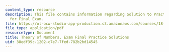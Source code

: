 ```yaml
---
content_type: resource
description: This file contains information regarding Solution to Practice Questions
  for Final Exam.
file: https://ol-ocw-studio-app-production.s3.amazonaws.com/courses/18-781-theory-of-numbers-spring-2012/38edf39c1202c7e77fed782b2bd14545_MIT18_781S12_practfinalSol.pdf
file_type: application/pdf
resourcetype: Document
title: Theory of Numbers, Exam Final Practice Solutions
uid: 38edf39c-1202-c7e7-7fed-782b2bd14545
---
```

